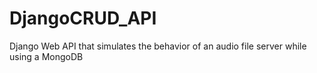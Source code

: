 # DjangoCRUD_API
Django Web API that simulates the behavior of an audio file server while using a MongoDB
